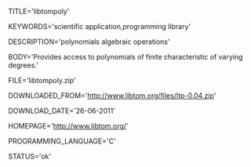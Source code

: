 
TITLE='libtompoly'

KEYWORDS='scientific application,programming library'

DESCRIPTION='polynomials algebraic operations'

BODY='Provides access to polynomials of finite characteristic of varying degrees.'

FILE='libtompoly.zip'

DOWNLOADED_FROM='http://www.libtom.org/files/ltp-0.04.zip'

DOWNLOAD_DATE='26-06-2011'

HOMEPAGE='http://www.libtom.org/'

PROGRAMMING_LANGUAGE='C'

STATUS='ok'